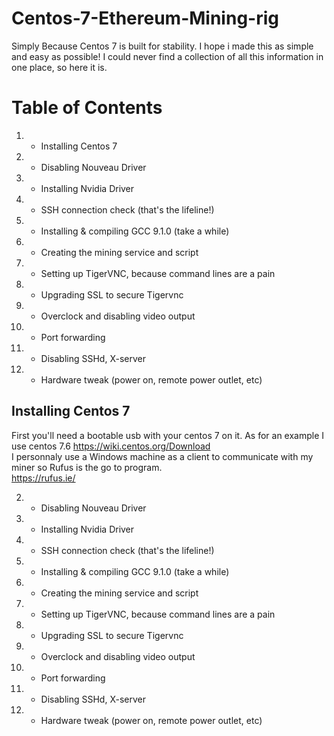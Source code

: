 # Centos-7-Ethereum-Mining-rig
Simply Because Centos 7 is built for stability. I hope i made this as simple and easy as possible! I could never find a collection of all this information in one place, so here it is.

# Table of Contents 
1. -  Installing Centos 7 
2. -  Disabling Nouveau Driver
3. -  Installing Nvidia Driver
4. -  SSH connection check (that's the lifeline!)
5. -  Installing & compiling GCC 9.1.0 (take a while)
6. -  Creating the mining service and script
7. -  Setting up TigerVNC, because command lines are a pain
8. -  Upgrading SSL to secure Tigervnc
9. -  Overclock and disabling video output 
10. - Port forwarding
11. - Disabling SSHd, X-server
12. - Hardware tweak (power on, remote power outlet, etc)

## Installing Centos 7

First you'll need a bootable usb with your centos 7 on it. As for an example I use centos 7.6 
https://wiki.centos.org/Download  
I personnaly use a Windows machine as a client to communicate with my miner so Rufus is the go to program.   
https://rufus.ie/

2. - Disabling Nouveau Driver
3. -  Installing Nvidia Driver
4. -  SSH connection check (that's the lifeline!)
5. -  Installing & compiling GCC 9.1.0 (take a while)
6. -  Creating the mining service and script
7. -  Setting up TigerVNC, because command lines are a pain
8. -  Upgrading SSL to secure Tigervnc
9. -  Overclock and disabling video output 
10. - Port forwarding
11. - Disabling SSHd, X-server
12. - Hardware tweak (power on, remote power outlet, etc)
